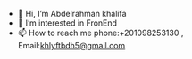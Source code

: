 - 👋 Hi, I’m Abdelrahman khalifa
- 👀 I’m interested in FronEnd 
- 📫 How to reach me phone:+201098253130 , Email:khlyftbdh5@gmail.com

<!---
Abdelrahman0000/Abdelrahman0000 is a ✨ special ✨ repository because its `README.md` (this file) appears on your GitHub profile.
You can click the Preview link to take a look at your changes.
--->
